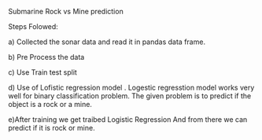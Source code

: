 Submarine Rock vs Mine prediction 

Steps Folowed:

a) Collected the sonar data and read it in pandas data frame.

b) Pre Process the data 

c) Use Train test split

d) Use of Lofistic regression model . Logestic regresstion model works very well for binary classification problem. The given problem is to predict if the object is a rock or a mine.

e)After training we get traibed Logistic Regression And from there we can predict if it is rock or mine.
